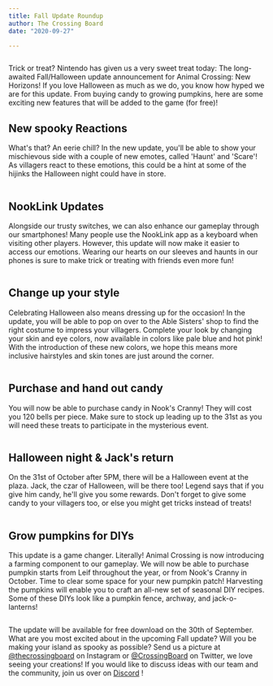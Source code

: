 ```yaml
---
title: Fall Update Roundup
author: The Crossing Board
date: "2020-09-27"

---
```


<div class="image-center">
<img src="/images/posts/27092020/image1.png" alt="" />
</div>

Trick or treat? Nintendo has given us a very sweet treat today: The long-awaited Fall/Halloween update announcement for Animal Crossing: New Horizons! If you love Halloween as much as we do, you know how hyped we are for this update. From buying candy to growing pumpkins, here are some exciting new features that will be added to the game (for free)!

## New spooky Reactions
What's that? An eerie chill? In the new update, you'll be able to show your mischievous side with a couple of new emotes, called 'Haunt' and 'Scare'! As villagers react to these emotions, this could be a hint at some of the hijinks the Halloween night could have in store.

<div class="image-center">
<img src="/images/posts/27092020/image2.png" alt="" />
</div>

## NookLink Updates
Alongside our trusty switches, we can also enhance our gameplay through our smartphones! Many people use the NookLink app as a keyboard when visiting other players. However, this update will now make it easier to access our emotions. Wearing our hearts on our sleeves and haunts in our phones is sure to make trick or treating with friends even more fun!

<div class="image-center">
<img src="/images/posts/27092020/image3.png" alt="" />
</div>

## Change up your style
Celebrating Halloween also means dressing up for the occasion! In the update, you will be able to pop on over to the Able Sisters' shop to find the right costume to impress your villagers. Complete your look by changing your skin and eye colors, now available in colors like pale blue and hot pink! With the introduction of these new colors, we hope this means more inclusive hairstyles and skin tones are just around the corner.

<div class="image-center">
<img src="/images/posts/27092020/image4.png" alt="" />
</div>

## Purchase and hand out candy
You will now be able to purchase candy in Nook's Cranny! They will cost you 120 bells per piece. Make sure to stock up leading up to the 31st as you will need these treats to participate in the mysterious event.

<div class="image-center">
<img src="/images/posts/27092020/image5.png" alt="" />
</div>

## Halloween night & Jack's return
On the 31st of October after 5PM, there will be a Halloween event at the plaza. Jack, the czar of Halloween, will be there too! Legend says that if you give him candy, he'll give you some rewards. Don't forget to give some candy to your villagers too, or else you might get tricks instead of treats!

<div class="image-center">
<img src="/images/posts/27092020/image6.png" alt="" />
</div>

## Grow pumpkins for DIYs
This update is a game changer. Literally! Animal Crossing is now introducing a farming component to our gameplay. We will now be able to purchase pumpkin starts from Leif throughout the year, or from Nook's Cranny in October. Time to clear some space for your new pumpkin patch! Harvesting the pumpkins will enable you to craft an all-new set of seasonal DIY recipes. Some of these DIYs look like a pumpkin fence, archway, and jack-o-lanterns! 

<div class="image-center">
<img src="/images/posts/27092020/image7.png" alt="" />
</div>

The update will be available for free download on the 30th of September. What are you most excited about in the upcoming Fall update? Will you be making your island as spooky as possible? Send us a picture at [@thecrossingboard](https://instagram.com/thecrossingboard) on Instagram or [@CrossingBoard](https://twitter.com/crossingboard) on Twitter, we love seeing your creations! If you would like to discuss ideas with our team and the community, join us over on [Discord](Discord.gg/aVpVhx2) !

